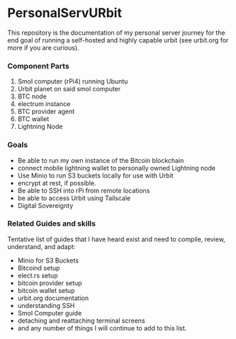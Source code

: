 # PersonalServURbit
This repository is the documentation of my personal server journey for the end goal of running a self-hosted and highly capable urbit (see urbit.org for more if you are curious).

### Component Parts
1. Smol computer (rPi4) running Ubuntu
2. Urbit planet on said smol computer
3. BTC node
4. electrum instance
5. BTC provider agent
6. BTC wallet
7. Lightning Node

### Goals
- Be able to run my own instance of the Bitcoin blockchain
- connect mobile lightning wallet to personally owned Lightning node
- Use Minio to run S3 buckets locally for use with Urbit
- encrypt at rest, if possible.
- Be able to SSH into rPi from remote locations
- be able to access Urbit using Tailscale
- Digital Sovereignty

### Related Guides and skills
Tentative list of guides that I have heard exist and need to compile, review, understand, and adapt:
- Minio for S3 Buckets
- Bitcoind setup
- elect.rs setup
- bitcoin provider setup
- bitcoin wallet setup
- urbit.org documentation
- understanding SSH
- Smol Computer guide
- detaching and reattaching terminal screens
- and any number of things I will continue to add to this list.
